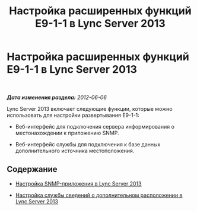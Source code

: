 ﻿---
title: Настройка расширенных функций E9-1-1 в Lync Server 2013
TOCTitle: Настройка расширенных функций E9-1-1 в Lync Server 2013
ms:assetid: 80412a02-88f0-4b8a-a187-cc5f38797dd6
ms:mtpsurl: https://technet.microsoft.com/ru-ru/library/Gg398645(v=OCS.15)
ms:contentKeyID: 49310332
ms.date: 05/19/2016
mtps_version: v=OCS.15
ms.translationtype: HT
---

# Настройка расширенных функций E9-1-1 в Lync Server 2013

 

_**Дата изменения раздела:** 2012-06-06_

Lync Server 2013 включает следующие функции, которые можно использовать для настройки развертывания E9-1-1:

  - Веб-интерфейс для подключения сервера информирования о местонахождении к приложению SNMP.

  - Веб-интерфейс службы для подключения к базе данных дополнительного источника местоположения.

## Содержание

  - [Настройка SNMP-приложения в Lync Server 2013](lync-server-2013-configure-an-snmp-application.md)

  - [Настройка службы сведений о дополнительном расположении в Lync Server 2013](lync-server-2013-configure-a-secondary-location-information-service.md)

